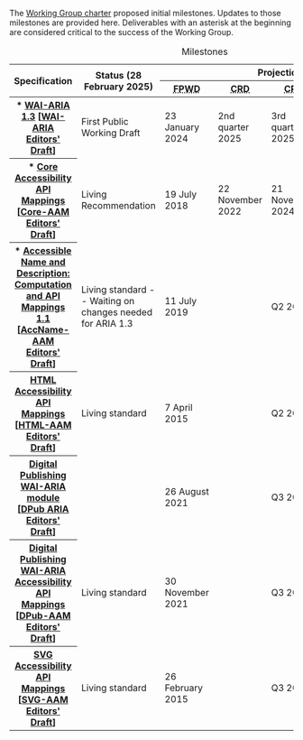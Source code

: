 
The [Working Group charter](https://www.w3.org/WAI/ARIA/charter#milestones) proposed initial milestones. Updates to those milestones are provided here. Deliverables with an asterisk at the beginning are considered critical to the success of the Working Group.

<table>
  <caption>
    Milestones
  </caption>
  <thead>
    <tr>
      <th rowspan="2" scope="col">
        Specification
      </th>
      <th rowspan="2" scope="col">
        Status (28 February 2025)
      </th>
      <th colspan="5" scope="colgroup">
        Projection
      </th>
    </tr>
    <tr>
      <th scope="col">
        <abbr title="First Working Draft">FPWD</abbr>
      </th>
      <th scope="col">
        <abbr title="Candidate Recommendation Draft">CRD</abbr>
      </th>
      <th>
        <abbr title="Candidate Recommendation Snapshot">CRS</abbr>
      </th>
      <th scope="col">
        <abbr title="Proposed Recommendation">PR</abbr>
      </th>
      <th scope="col">
        <abbr title="Recommendation">Rec</abbr>
      </th>
    </tr>
  </thead>
  <tbody>
    <tr>
      <th>
        * <a href="https://www.w3.org/TR/wai-aria-1.3/">WAI-ARIA 1.3</a> [<a href="http://w3c.github.io/aria/">WAI-ARIA Editors' Draft</a>]
      </th>
      <td>
        First Public Working Draft
      </td>
      <td>
        23 January 2024
      </td>
      <td>
        2nd quarter 2025
      </td>
      <td>
        3rd quarter 2025
      </td>
      <td>
        4th quarter 2025
      </td>
      <td>
        1st quarter 2026
      </td>
    </tr>
    <tr>
      <th>
        * <a href="https://www.w3.org/TR/core-aam-1.2/">Core Accessibility API Mappings</a> [<a href="http://w3c.github.io/aria/core-aam/core-aam.html">Core-AAM Editors' Draft</a>]
      </th>
      <td>
        Living Recommendation
      </td>
      <td>
        19 July 2018
      </td>
      <td>
        22 November 2022
      </td>
      <td>
        21 November 2024
      </td>
      <td></td>
      <td>
        3rd quarter 2025
      </td>
    </tr>
    <tr>
      <th>
        * <a href="https://www.w3.org/TR/accname-aam-1.1/">Accessible Name and Description: Computation and API Mappings 1.1</a> [<a href="http://w3c.github.io/aria/accname-aam/accname-aam.html">AccName-AAM Editors' Draft</a>]
      </th>
      <td>
        Living standard -- Waiting on changes needed for ARIA 1.3
      </td>
      <td>
        11 July 2019
      </td>
      <td></td>
      <td>
        Q2 2023
      </td>
      <td></td>
      <td></td>
    </tr>
    <tr>
      <th>
        <a href="https://www.w3.org/TR/html-aam-1.0/">HTML Accessibility API Mappings</a> [<a href="http://w3c.github.io/aria/html-aam/html-aam.html">HTML-AAM Editors' Draft</a>]
      </th>
      <td>
        Living standard
      </td>
      <td>
        7 April 2015
      </td>
      <td></td>
      <td>
        Q2 2023
      </td>
      <td></td>
      <td></td>
    </tr>
    <tr>
      <th>
        <a href="https://www.w3.org/TR/dpub-aria-1.0/">Digital Publishing WAI-ARIA module</a> [<a href="http://w3c.github.io/aria/aria/dpub.html">DPub ARIA Editors' Draft</a>]
      </th>
      <td></td>
      <td>
        26 August 2021
      </td>
      <td></td>
      <td>
        Q3 2023
      </td>
      <td></td>
      <td></td>
    </tr>
    <tr>
      <th>
        <a href="https://www.w3.org/TR/dpub-aam-1.0/">Digital Publishing WAI-ARIA Accessibility API Mappings</a> [<a href="http://w3c.github.io/aria/dpub-aam/dpub-aam.html">DPub-AAM Editors' Draft</a>]
      </th>
      <td>
        Living standard
      </td>
      <td>
        30 November 2021
      </td>
      <td></td>
      <td>
        Q3 2023
      </td>
      <td></td>
      <td></td>
    </tr>
    <tr>
      <th>
        <a href="https://www.w3.org/TR/svg-aam-1.0/">SVG Accessibility API Mappings</a> [<a href="http://w3c.github.io/aria/svg-aam/svg-aam.html">SVG-AAM Editors' Draft</a>]
      </th>
      <td>
        Living standard
      </td>
      <td>
        26 February 2015
      </td>
      <td></td>
      <td>
        Q3 2023
      </td>
      <td></td>
      <td></td>
    </tr>
  </tbody>
</table>